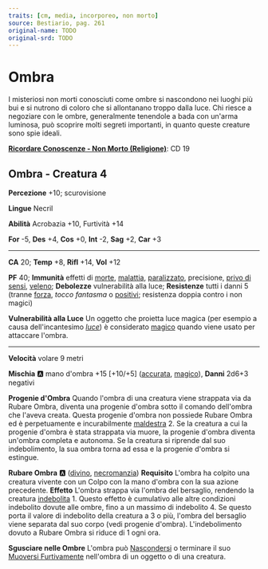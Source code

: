 ```yaml
---
traits: [cm, media, incorporeo, non morto]
source: Bestiario, pag. 261
original-name: TODO
original-srd: TODO
---
```


# Ombra

I misteriosi non morti conosciuti come ombre si nascondono nei luoghi più bui e si nutrono di coloro che si allontanano troppo dalla luce. Chi riesce a negoziare con le ombre, generalmente tenendole a bada con un'arma luminosa, può scoprire molti segreti importanti, in quanto queste creature sono spie ideali.

**[Ricordare Conoscenze - Non Morto (Religione)](/azioni/ricordare-conoscenze)**: CD 19

## Ombra - Creatura 4

**Percezione** +10; scurovisione

**Lingue** Necril

**Abilità** Acrobazia +10, Furtività +14

**For** -5, **Des** +4, **Cos** +0, **Int** -2, **Sag** +2, **Car** +3

***

**CA** 20; **Temp** +8, **Rifl** +14, **Vol** +12

**PF** 40; **Immunità** effetti di [morte](/tratti/morte), [malattia](/tratti/malattia), [paralizzato](/condizioni/paralizzato), precisione, [privo di sensi](/condizioni/privo-di-sensi), [veleno](/tratti/veleno); **Debolezze** vulnerabilità alla luce; **Resistenze** tutti i danni 5 (tranne [forza](/tratti/forza), *tocco fantasma* o [positivi](/tratti/positivo); resistenza doppia contro i non magici)

**Vulnerabilità alla Luce** Un oggetto che proietta luce magica (per esempio a causa dell'incantesimo *[luce](/incantesimi/luce)*) è considerato [magico](/tratti/magico) quando viene usato per attaccare l'ombra.

***

**Velocità** volare 9 metri

**Mischia** :a: mano d'ombra +15 \[+10/+5] ([accurata](/tratti/accurata), [magico](/tratti/magico)), **Danni** 2d6+3 negativi

**Progenie d'Ombra** Quando l'ombra di una creatura viene strappata via da Rubare Ombra, diventa una progenie d'ombra sotto il comando dell'ombra che l'aveva creata. Questa progenie d'ombra non possiede Rubare Ombra ed è perpetuamente e incurabilmente [maldestra](/condizioni/maldestro) 2. Se la creatura a cui la progenie d'ombra è stata strappata via muore, la progenie d'ombra diventa un'ombra completa e autonoma. Se la creatura si riprende dal suo indebolimento, la sua ombra torna ad essa e la progenie d'ombra si estingue.

**Rubare Ombra** :a: ([divino](/tratti/divino), [necromanzia](/tratti/necromanzia)) **Requisito** L'ombra ha colpito una creatura vivente con un Colpo con la mano d'ombra con la sua azione precedente. **Effetto** L'ombra strappa via l'ombra del bersaglio, rendendo la creatura [indebolita](/condizioni/indebolito) 1. Questo effetto è cumulativo alle altre condizioni indebolito dovute alle ombre, fino a un massimo di indebolito 4. Se questo porta il valore di indebolito della creatura a 3 o più, l'ombra del bersaglio viene separata dal suo corpo (vedi progenie d'ombra). L'indebolimento dovuto a Rubare Ombra si riduce di 1 ogni ora.

**Sgusciare nelle Ombre** L'ombra può [Nascondersi](/azioni/nascondersi) o terminare il suo [Muoversi Furtivamente](/azioni/muoversi-furtivamente) nell'ombra di un oggetto o di una creatura.
